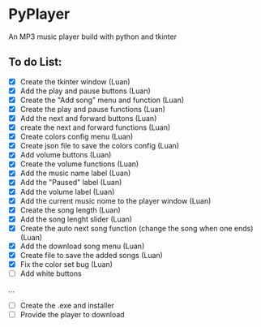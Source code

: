 # PyPlayer
 An MP3 music player build with python and tkinter
 
 ## To do List:
 
 - [x] Create the tkinter window (Luan)
 - [x] Add the play and pause buttons (Luan)
 - [x] Create the "Add song" menu and function (Luan)
 - [x] Create the play and pause functions (Luan)
 - [x] Add the next and forward buttons (Luan)
 - [x] create the next and forward functions (Luan)
 - [x] Create colors config menu (Luan)
 - [x] Create json file to save the colors config (Luan)
 - [x] Add volume buttons (Luan)
 - [x] Create the volume functions (Luan)
 - [x] Add the music name label (Luan)
 - [x] Add the "Paused" label (Luan)
 - [x] Add the volume label (Luan)
 - [x] Add the current music nome to the player window (Luan)
 - [x] Create the song length (Luan)
 - [x] Add the song lenght slider (Luan)
 - [X] Create the auto next song function (change the song when one ends) (Luan)
 - [x] Add the download song menu (Luan)
 - [x] Create file to save the added songs (Luan)
 - [x] Fix the color set bug (Luan)
 - [ ] Add white buttons
 
...
 
 - [ ] Create the .exe and installer
 - [ ] Provide the player to download
